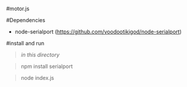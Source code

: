 #motor.js

#Dependencies
- node-serialport (https://github.com/voodootikigod/node-serialport)

#install and run
> _in this directory_

> npm install serialport

> node index.js

